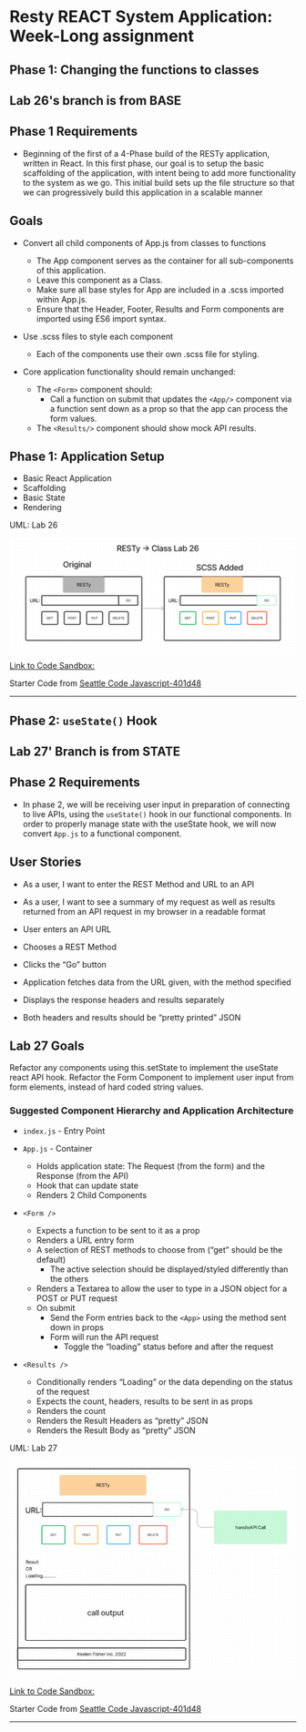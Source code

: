# Resty REACT System Application: Week-Long assignment

## Phase 1: Changing the functions to classes

## Lab 26's branch is from BASE

## Phase 1 Requirements

- Beginning of the first of a 4-Phase build of the RESTy application, written in React. In this first phase, our goal is to setup the basic scaffolding of the application, with intent being to add more functionality to the system as we go. This initial build sets up the file structure so that we can progressively build this application in a scalable manner

## Goals

- Convert all child components of App.js from classes to functions
  - The App component serves as the container for all sub-components of this application.
  - Leave this component as a Class.
  - Make sure all base styles for App are included in a .scss imported within App.js.
  - Ensure that the Header, Footer, Results and Form components are imported using ES6 import syntax.

- Use .scss files to style each component
  - Each of the components use their own .scss file for styling.

- Core application functionality should remain unchanged:
  - The `<Form>` component should:
    - Call a function on submit that updates the `<App/>` component via a function sent down as a prop so that the app can process the form values.
  - The `<Results/>` component should show mock API results.

## Phase 1: Application Setup

- Basic React Application
- Scaffolding
- Basic State
- Rendering

UML: Lab 26

![26](public/assets/UML%20Rough%20Draft%20Lab%2026.png)

[Link to Code Sandbox:](https://singular-duckanoo-e22a19.netlify.app/)

Starter Code from [Seattle Code Javascript-401d48](https://github.com/codefellows/seattle-code-javascript-401d48/tree/main/class-26/lab/starter-code)

------------------------------------------------------------------------------------------------------------------------------------------------------------------------------------------------------------------

## Phase 2: `useState()` Hook

## Lab 27' Branch is from STATE

## Phase 2 Requirements

- In phase 2, we will be receiving user input in preparation of connecting to live APIs, using the `useState()` hook in our functional components. In order to properly manage state with the useState hook, we will now convert `App.js` to a functional component.

## User Stories

- As a user, I want to enter the REST Method and URL to an API
- As a user, I want to see a summary of my request as well as results returned from an API request in my browser in a readable format

- User enters an API URL
- Chooses a REST Method
- Clicks the “Go” button
- Application fetches data from the URL given, with the method specified
- Displays the response headers and results separately
- Both headers and results should be “pretty printed” JSON

## Lab 27 Goals

Refactor any components using this.setState to implement the useState react API hook.
Refactor the Form Component to implement user input from form elements, instead of hard coded string values.

### Suggested Component Hierarchy and Application Architecture

- `index.js` - Entry Point
- `App.js` - Container
  - Holds application state: The Request (from the form) and the Response (from the API)
  - Hook that can update state
  - Renders 2 Child Components

- `<Form />`
  - Expects a function to be sent to it as a prop
  - Renders a URL entry form
  - A selection of REST methods to choose from (“get” should be the default)
    - The active selection should be displayed/styled differently than the others
  - Renders a Textarea to allow the user to type in a JSON object for a POST or PUT request
  - On submit
    - Send the Form entries back to the `<App>` using the method sent down in props
    - Form will run the API request
      - Toggle the “loading” status before and after the request

- `<Results />`
  - Conditionally renders “Loading” or the data depending on the status of the request
  - Expects the count, headers, results to be sent in as props
  - Renders the count
  - Renders the Result Headers as “pretty” JSON
  - Renders the Result Body as “pretty” JSON

UML: Lab 27

![UML](public/assets/UML%20Rough%20Draft%20For%20Lab%2027.png)

[Link to Code Sandbox:](https://codesandbox.io/p/github/Keelen-Fisher/resty/draft/epic-lena?file=%2FREADME.md)

Starter Code from [Seattle Code Javascript-401d48](https://github.com/codefellows/seattle-code-javascript-401d48/tree/main/class-26/lab/starter-code)

------------------------------------------------------------------------------------------------------------------------------------------------------------------------------------------------------------------

